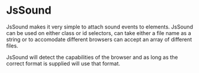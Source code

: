 <h1>JsSound</h1>
<p>
JsSound makes it very simple to attach sound events to elements. JsSound can be used on either class or id selectors, can take either a file name as a string or to accomodate different browsers can accept an array of different files.
</p>
<p>
JsSound will detect the capabilities of the browser and as long as the correct format is supplied will use that format.
<p>

